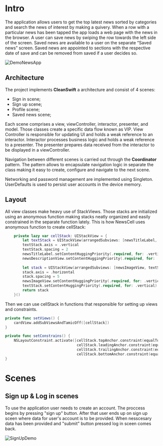# Intro

The application allows users to get the top latest news sorted by categories and search the news of interest by making a quivery. 
When a row with a particular news has been tapped the app loads a web page with the news in the browser.
A user can save news by swiping the row towards the left side of the screen. Saved news are available to a user on the separate “Saved news” screen. 
Saved news are appointed to sections with the respective date of save and can be removed from saved if a user decides so. 

![DemoNewsApp](https://user-images.githubusercontent.com/76248402/176926999-55a349d3-cd27-4dfb-b467-f530190b4486.gif)

## Architecture
The project implements **CleanSwift** a architecture and consist of 4 scenes:
- Sign in scene;
- Sign up scene;
- Profile scene;
- Saved news scene;

Each scene comprises a view, viewController, interactor, presenter, and model. Those classes create a specific data flow known as VIP. View Controller is responsible for updating UI and holds a weak reference to an interactor. Interactor processes business logic and holds a weak reference to a presenter. The presenter prepares data received from the interactor to be displayed in a viewController. 
 
Navigation between different scenes is carried out through the **Coordinator** pattern. The pattern allows to encapsulate navigation logic in separate the class making it easy to create, configure and navigate to the next scene. 

Networking and password management are implemented using Singleton. UserDefaults is used to persist user accounts in the device memory.

## Layout
All view classes make heavy use of StackViews. Those stacks are initialized using an anonymous function making stacks neatly organized and easily constrained in the separate function lately.
This is how NewsCell uses anonymous function to create cellStack:

```swift
    private lazy var cellStack: UIStackView = {
        let textStack = UIStackView(arrangedSubviews: [newsTitleLabel, newsDescriptionView])
        textStack.axis = .vertical
        textStack.spacing = 2
        newsTitleLabel.setContentHuggingPriority(.required, for: .vertical)
        newsDescriptionView.setContentHuggingPriority(.required, for: .vertical)
        
        let stack = UIStackView(arrangedSubviews: [newsImageView, textStack, chevronImageView])
        stack.axis = .horizontal
        stack.spacing = 5
        newsImageView.setContentHuggingPriority(.required, for: .vertical)
        textStack.setContentHuggingPriority(.required, for: .vertical)
        return stack
    }()
```

Then we can use cellStack in functions that responsible for setting up views and constraints.  

```swift
private func setViews() {
    cardView.addSubViewsAndTamicOff([cellStack])
}

private func setConstrains() {
    NSLayoutConstraint.activate([cellStack.topAnchor.constraint(equalTo: cardView.topAnchor, constant: 5),
                                 cellStack.leadingAnchor.constraint(equalTo: cardView.leadingAnchor),
                                 cellStack.trailingAnchor.constraint(equalTo: cardView.trailingAnchor),
                                 cellStack.bottomAnchor.constraint(equalTo: cardView.bottomAnchor, constant: -5)])
}
```

# Scenes

## Sign up & Log in scenes
To use the application user needs to create an account. The proccess begins by pressing "sign up" button. After that user ends up on sign up sceen where data for user's account is to be provided. When nesscesary data has been provided and "submit" button pressed log in sceen comes back. 

![SignUpDemo](https://user-images.githubusercontent.com/76248402/177308931-346430a7-7172-465f-a803-e3e5382e2e09.gif)
